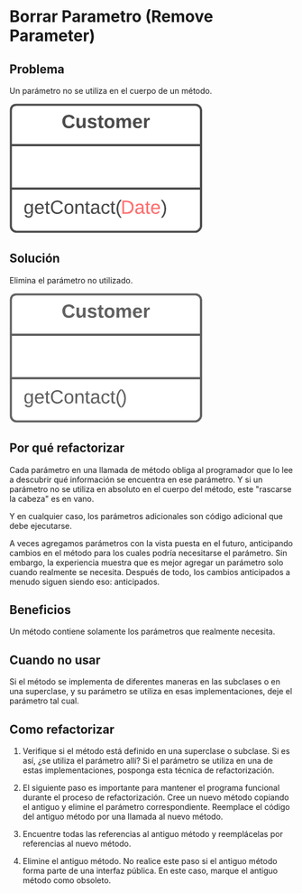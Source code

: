 # Borrar Parametro (Remove Parameter)

## Problema
Un parámetro no se utiliza en el cuerpo de un método.

![](../RefactoringPattern/assets/Remove%20Parameter%20-%20Before.png)

## Solución
Elimina el parámetro no utilizado.

![](../RefactoringPattern/assets/Remove%20Parameter%20-%20After.png)

## Por qué refactorizar
Cada parámetro en una llamada de método obliga al programador que lo lee a descubrir qué información se encuentra en ese parámetro. Y si un parámetro no se utiliza en absoluto en el cuerpo del método, este "rascarse la cabeza" es en vano.

Y en cualquier caso, los parámetros adicionales son código adicional que debe ejecutarse.

A veces agregamos parámetros con la vista puesta en el futuro, anticipando cambios en el método para los cuales podría necesitarse el parámetro. Sin embargo, la experiencia muestra que es mejor agregar un parámetro solo cuando realmente se necesita. Después de todo, los cambios anticipados a menudo siguen siendo eso: anticipados.

## Beneficios

Un método contiene solamente los parámetros que realmente necesita.

## Cuando no usar

Si el método se implementa de diferentes maneras en las subclases o en una superclase, y su parámetro se utiliza en esas implementaciones, deje el parámetro tal cual.

## Como refactorizar

1. Verifique si el método está definido en una superclase o subclase. Si es así, ¿se utiliza el parámetro allí? Si el parámetro se utiliza en una de estas implementaciones, posponga esta técnica de refactorización.

2. El siguiente paso es importante para mantener el programa funcional durante el proceso de refactorización. Cree un nuevo método copiando el antiguo y elimine el parámetro correspondiente. Reemplace el código del antiguo método por una llamada al nuevo método.

3. Encuentre todas las referencias al antiguo método y reemplácelas por referencias al nuevo método.

4. Elimine el antiguo método. No realice este paso si el antiguo método forma parte de una interfaz pública. En este caso, marque el antiguo método como obsoleto.